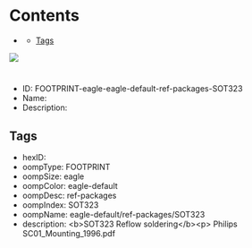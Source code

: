 



Contents
========

* [](#)
	* [Tags](#tags)
  
![][im]
# 

- ID: FOOTPRINT-eagle-eagle-default-ref-packages-SOT323
- Name: 
- Description: 

## Tags

- hexID: 
- oompType: FOOTPRINT
- oompSize: eagle
- oompColor: eagle-default
- oompDesc: ref-packages
- oompIndex: SOT323
- oompName: eagle-default/ref-packages/SOT323
- description: &lt;b&gt;SOT323 Reflow soldering&lt;/b&gt;&lt;p&gt;&#xD;
Philips SC01_Mounting_1996.pdf



[im]: image.png

